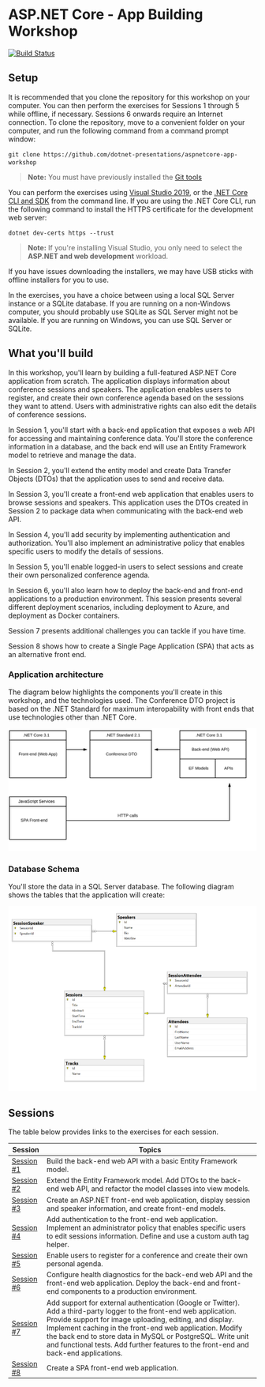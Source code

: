 # ASP.NET Core - App Building Workshop

[![Build Status](https://dev.azure.com/dotnet/AspNetCoreWorkshop/_apis/build/status/ASP.NET%20Workshop-ASP.NET%20Core%203.x?branchName=master)](https://dev.azure.com/dotnet/AspNetCoreWorkshop/_build/latest?definitionId=71&branchName=master)

## Setup

It is recommended that you clone the repository for this workshop on your computer. You can then perform the exercises for Sessions 1 through 5 while offline, if necessary. Sessions 6 onwards require an Internet connection. To clone the repository, move to a convenient folder on your computer, and run the following command from a command prompt window:

```console
git clone https://github.com/dotnet-presentations/aspnetcore-app-workshop
```

> **Note:** You must have previously installed the [Git tools](https://git-scm.com/downloads)

You can perform the exercises using [Visual Studio 2019](https://visualstudio.microsoft.com/downloads/), or the [.NET Core CLI and SDK](https://dotnet.microsoft.com/download/dotnet-core/3.0) from the command line. If you are using the .NET Core CLI, run the following command to install the HTTPS certificate for the development web server:

```console
dotnet dev-certs https --trust
```

> **Note:** If you're installing Visual Studio, you only need to select the **ASP.NET and web development** workload.

If you have issues downloading the installers, we may have USB sticks with offline installers for you to use.

In the exercises, you have a choice between using a local SQL Server instance or a SQLite database. If you are running on a non-Windows computer, you should probably use SQLite as SQL Server might not be available. If you are running on Windows, you can use SQL Server or SQLite.

## What you'll build

In this workshop, you'll learn by building a full-featured ASP.NET Core application from scratch. The application displays information about conference sessions and speakers. The application enables users to register, and create their own conference agenda based on the sessions they want to attend. Users with administrative rights can also edit the details of conference sessions.

In Session 1, you'll start with a back-end application that exposes a web API for accessing and maintaining conference data. You'll store the conference information in a database, and the back end will use an Entity Framework model to retrieve and manage the data.

In Session 2, you'll extend the entity model and create Data Transfer Objects (DTOs) that the application uses to send and receive data.

In Session 3, you'll create a front-end web application that enables users to browse sessions and speakers. This application uses the DTOs created in Session 2 to package data when communicating with the back-end web API.

In Session 4, you'll add security by implementing authentication and authorization. You'll also implement an administrative policy that enables specific users to modify the details of sessions.

In Session 5, you'll enable logged-in users to select sessions and create their own personalized conference agenda.

In Session 6, you'll also learn how to deploy the back-end and front-end applications to a production environment. This session presents several different deployment scenarios, including deployment to Azure, and deployment as Docker containers.

Session 7 presents additional challenges you can tackle if you have time.

Session 8 shows how to create a Single Page Application (SPA) that acts as an alternative front end.

### Application architecture

The diagram below highlights the components you'll create in this workshop, and the technologies used. The Conference DTO project is based on the .NET Standard for maximum interopability with front ends that use technologies other than .NET Core.

![Architecture Diagram](docs/images/ConferencePlannerArchitectureDiagram.svg)

### Database Schema

You'll store the data in a SQL Server database. The following diagram shows the tables that the application will create:

![Database Schema Diagram](docs/images/conference-planner-db-diagram.png)

## Sessions

The table below provides links to the exercises for each session.

| Session | Topics |
| ----- | ---- |
| [Session #1](/docs/1.%20Create%20BackEnd%20API%20project.md) | Build the back-end web API with a basic Entity Framework model. |
| [Session #2](/docs/2.%20Build%20out%20BackEnd%20and%20Refactor.md) | Extend the Entity Framework model. Add DTOs to the back-end web API, and refactor the model classes into view models. |
| [Session #3](/docs/3.%20Add%20front-end%2C%20render%20agenda%2C%20set%20up%20front-end%20models.md) | Create an ASP.NET front-end web application, display session and speaker information, and create front-end models. |
| [Session #4](/docs/4.%20Add%20auth%20features.md) | Add authentication to the front-end web application. Implement an administrator policy that enables specific users to edit sessions information. Define and use a custom auth tag helper. |
| [Session #5](/docs/5.%20Add%20personal%20agenda.md) | Enable users to register for a conference and create their own personal agenda. |
| [Session #6](docs/6.%20Production%20Readiness%20and%20Deployment.md) | Configure health diagnostics for the back-end web API and the front-end web application. Deploy the back-end and front-end components to a production environment. |
| [Session #7](/docs/7.%20Challenges.md) | Add support for external authentication (Google or Twitter). Add a third-party logger to the front-end web application. Provide support for image uploading, editing, and display. Implement caching in the front-end web application. Modify the back end to store data in MySQL or PostgreSQL. Write unit and functional tests. Add further features to the front-end and back-end applications.
| [Session #8](/docs/8.%20SPA%20FrontEnd.md) | Create a SPA front-end web application. |
